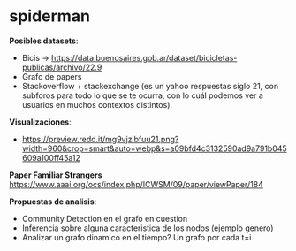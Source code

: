 # spiderman

**Posibles datasets**:

- Bicis -> https://data.buenosaires.gob.ar/dataset/bicicletas-publicas/archivo/22.9
- Grafo de papers
- Stackoverflow + stackexchange (es un yahoo respuestas siglo 21, con subforos para todo lo que se te ocurra, con lo cuál podemos ver a usuarios en muchos contextos distintos).

**Visualizaciones**:

- https://preview.redd.it/mg9vjzibfuu21.png?width=960&crop=smart&auto=webp&s=a09bfd4c3132590ad9a791b045609a100ff45a12 

**Paper Familiar Strangers**
https://www.aaai.org/ocs/index.php/ICWSM/09/paper/viewPaper/184

**Propuestas de analisis**:
- Community Detection en el grafo en cuestion
- Inferencia sobre alguna caracteristica de los nodos (ejemplo genero)
- Analizar un grafo dinamico en el tiempo? Un grafo por cada t=i

